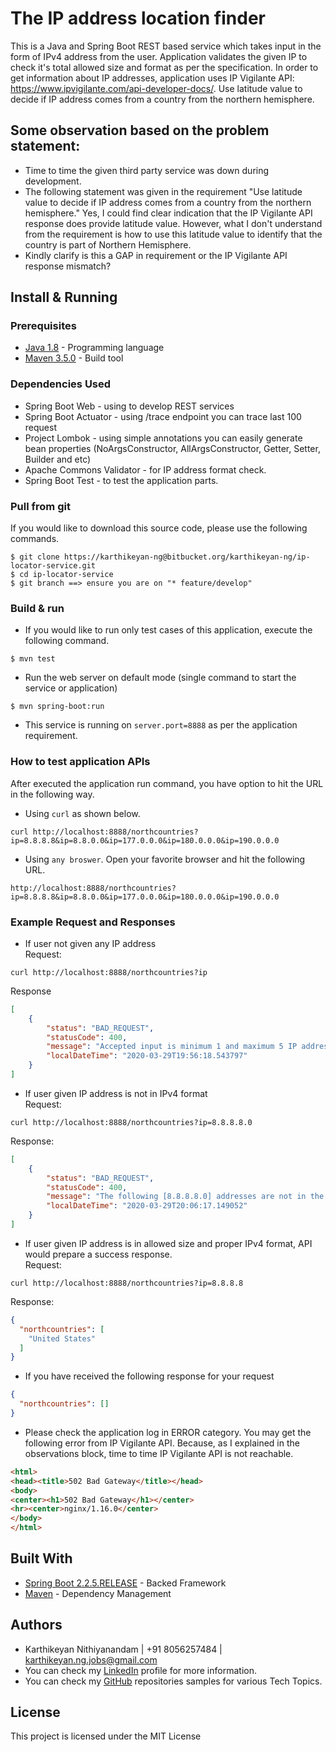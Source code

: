 # The IP address location finder
This is a Java and Spring Boot REST based service which takes input in the form of IPv4 address from the user. 
Application validates the given IP to check it's total allowed size and format as per the specification.
In order to get information about IP addresses, application uses IP Vigilante API: 
https://www.ipvigilante.com/api-developer-docs/.
Use latitude value to decide if IP address comes from a country from the northern hemisphere.

## Some observation based on the problem statement:
- Time to time the given third party service was down during development.
- The following statement was given in the requirement 
"Use latitude value to decide if IP address comes from a country from the northern hemisphere."
Yes, I could find clear indication that the IP Vigilante API response does provide 
latitude value. However, what I don't understand from the requirement is how to use this latitude 
value to identify that the country is part of Northern Hemisphere.
- Kindly clarify is this a GAP in requirement or the IP Vigilante API response mismatch?

## Install & Running
 
### Prerequisites
* [Java 1.8](http://www.oracle.com/technetwork/java/javase/downloads/index.html)  - Programming language
* [Maven 3.5.0](https://maven.apache.org/download.cgi) - Build tool

### Dependencies Used
* Spring Boot Web - using to develop REST services
* Spring Boot Actuator - using /trace endpoint you can trace last 100 request
* Project Lombok - using simple annotations you can easily generate bean properties (NoArgsConstructor, AllArgsConstructor, Getter, Setter, Builder and etc)
* Apache Commons Validator - for IP address format check.
* Spring Boot Test - to test the application parts.

### Pull from git 
If you would like to download this source code, please use the following commands.
```
$ git clone https://karthikeyan-ng@bitbucket.org/karthikeyan-ng/ip-locator-service.git
$ cd ip-locator-service
$ git branch ==> ensure you are on "* feature/develop"
```

### Build & run 
* If you would like to run only test cases of this application, execute the following command.
```
$ mvn test
```

* Run the web server on default mode (single command to start the service or application)
```
$ mvn spring-boot:run
```

* This service is running on ```server.port=8888``` as per the application requirement.

### How to test application APIs
After executed the application run command, you have option to hit the URL in the following way.
* Using ```curl``` as shown below.
```
curl http://localhost:8888/northcountries?ip=8.8.8.8&ip=8.8.0.0&ip=177.0.0.0&ip=180.0.0.0&ip=190.0.0.0
```
* Using ```any broswer```. Open your favorite browser and hit the following URL.
```
http://localhost:8888/northcountries?ip=8.8.8.8&ip=8.8.0.0&ip=177.0.0.0&ip=180.0.0.0&ip=190.0.0.0
```

### Example Request and Responses
* If user not given any IP address  
Request:
```
curl http://localhost:8888/northcountries?ip
``` 
Response
```json
[
    {
        "status": "BAD_REQUEST",
        "statusCode": 400,
        "message": "Accepted input is minimum 1 and maximum 5 IP addresses at a time",
        "localDateTime": "2020-03-29T19:56:18.543797"
    }
]
```

* If user given IP address is not in IPv4 format  
Request:
```
curl http://localhost:8888/northcountries?ip=8.8.8.8.0
``` 
Response:
```json
[
    {
        "status": "BAD_REQUEST",
        "statusCode": 400,
        "message": "The following [8.8.8.8.0] addresses are not in the exact IP address format.",
        "localDateTime": "2020-03-29T20:06:17.149052"
    }
]
```

* If user given IP address is in allowed size and proper IPv4 format, API would prepare a success response.  
Request:
```
curl http://localhost:8888/northcountries?ip=8.8.8.8
```
Response:
```json
{
  "northcountries": [
    "United States"
  ]
}
```

* If you have received the following response for your request
```json
{
  "northcountries": []
}
```
* Please check the application log in ERROR category. You may get the following error from IP Vigilante API. 
Because, as I explained in the observations block, time to time IP Vigilante API is not reachable.

```html
<html>
<head><title>502 Bad Gateway</title></head>
<body>
<center><h1>502 Bad Gateway</h1></center>
<hr><center>nginx/1.16.0</center>
</body>
</html>
```

## Built With
* [Spring Boot 2.2.5.RELEASE](https://projects.spring.io/spring-boot/) - Backed Framework
* [Maven](https://maven.apache.org/) - Dependency Management

## Authors
* Karthikeyan Nithiyanandam | +91 8056257484 | karthikeyan.ng.jobs@gmail.com
* You can check my [LinkedIn](https://www.linkedin.com/in/karthikeyan-nithiyanandam/) profile for more information.
* You can check my [GitHub](http://github.com/karthikeyan-ng) repositories samples for various Tech Topics.

## License
This project is licensed under the MIT License

